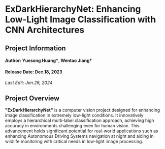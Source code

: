 # ExDarkHierarchyNet: Enhancing Low-Light Image Classification with CNN Architectures

## Project Information
#### Author: Yuesong Huang†, Wentao Jiang†
#### Release Date: Dec.18, 2023
_Last Edit: Jan.26, 2024_

## Project Overview
**"ExDarkHierarchyNet"** is a computer vision project designed for enhancing image classification in extremely low-light conditions. It innovatively employs a hierarchical multi-label classification approach, achieving high accuracy in environments challenging even for human vision. This advancement holds significant potential for real-world applications such as enhancing Autonomous Driving Systems navigation at night and aiding in wildlife monitoring with critical needs in low-light image processing.

